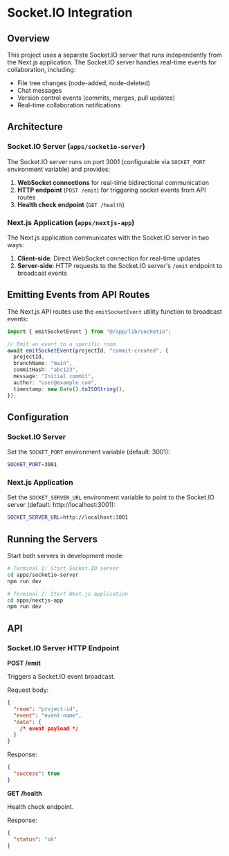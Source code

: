 # Socket.IO Integration

## Overview

This project uses a separate Socket.IO server that runs independently from the Next.js application. The Socket.IO server handles real-time events for collaboration, including:

- File tree changes (node-added, node-deleted)
- Chat messages
- Version control events (commits, merges, pull updates)
- Real-time collaboration notifications

## Architecture

### Socket.IO Server (`apps/socketio-server`)

The Socket.IO server runs on port 3001 (configurable via `SOCKET_PORT` environment variable) and provides:

1. **WebSocket connections** for real-time bidirectional communication
2. **HTTP endpoint** (`POST /emit`) for triggering socket events from API routes
3. **Health check endpoint** (`GET /health`)

### Next.js Application (`apps/nextjs-app`)

The Next.js application communicates with the Socket.IO server in two ways:

1. **Client-side**: Direct WebSocket connection for real-time updates
2. **Server-side**: HTTP requests to the Socket.IO server's `/emit` endpoint to broadcast events

## Emitting Events from API Routes

The Next.js API routes use the `emitSocketEvent` utility function to broadcast events:

```typescript
import { emitSocketEvent } from "@/app/lib/socketio";

// Emit an event to a specific room
await emitSocketEvent(projectId, "commit-created", {
  projectId,
  branchName: "main",
  commitHash: "abc123",
  message: "Initial commit",
  author: "user@example.com",
  timestamp: new Date().toISOString(),
});
```

## Configuration

### Socket.IO Server

Set the `SOCKET_PORT` environment variable (default: 3001):

```bash
SOCKET_PORT=3001
```

### Next.js Application

Set the `SOCKET_SERVER_URL` environment variable to point to the Socket.IO server (default: http://localhost:3001):

```bash
SOCKET_SERVER_URL=http://localhost:3001
```

## Running the Servers

Start both servers in development mode:

```bash
# Terminal 1: Start Socket.IO server
cd apps/socketio-server
npm run dev

# Terminal 2: Start Next.js application
cd apps/nextjs-app
npm run dev
```

## API

### Socket.IO Server HTTP Endpoint

**POST /emit**

Triggers a Socket.IO event broadcast.

Request body:

```json
{
  "room": "project-id",
  "event": "event-name",
  "data": {
    /* event payload */
  }
}
```

Response:

```json
{
  "success": true
}
```

**GET /health**

Health check endpoint.

Response:

```json
{
  "status": "ok"
}
```
